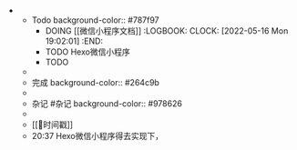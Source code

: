 -
	- Todo
	  background-color:: #787f97
		- DOING [[微信小程序文档]]
		  :LOGBOOK:
		  CLOCK: [2022-05-16 Mon 19:02:01]
		  :END:
		- TODO  Hexo微信小程序
		- TODO
	-
	- 完成
	  background-color:: #264c9b
	-
	- 杂记 #杂记
	  background-color:: #978626
	-
	- [[📌时间戳]]
	- 20:37 Hexo微信小程序得去实现下，